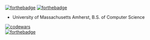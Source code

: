 
[![forthebadge](https://forthebadge.com/images/badges/not-a-bug-a-feature.svg)](https://forthebadge.com)
[![forthebadge](https://forthebadge.com/images/badges/60-percent-of-the-time-works-every-time.svg)](https://forthebadge.com)  
* University of Massachusetts Amherst, B.S. of Computer Science

[![codewars](https://www.codewars.com/users/brentkohl/badges/large)](https://www.codewars.com/users/brentkohl)  
[![forthebadge](https://forthebadge.com/images/badges/built-by-developers.svg)](https://forthebadge.com)


